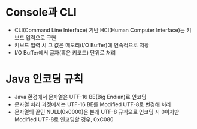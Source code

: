 # Console과 CLI
- CLI(Command Line Interface) 기반 HCI(Human Computer Interface)는 키보드 입력으로 구현
- 키보드 입력 시 그 값은 메모리(I/O Buffer)에 연속적으로 저장
- I/O Buffer에서 글자(혹은 키코드) 단위로 처리


# Java 인코딩 규칙
- Java 환경에서 문자열은 UTF-16 BE(Big Endian)로 인코딩
- 문자열 처리 과정에서는 UTF-16 BE를 Modified UTF-8로 변경해 처리
- 문자열의 끝인 NULL(0x0000)은 본래 UTF-8 규칙으로 인코딩 시 0이지만 Modified UTF-8로 인코딩할 경우, 0xC080
